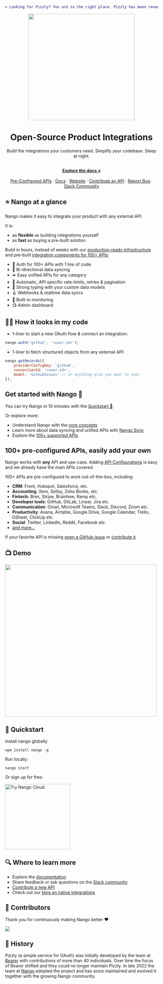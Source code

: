 ```diff
+ Looking for Pizzly? You are in the right place. Pizzly has been renamed Nango. +
```

<div align="center">
  
<img src="/assets/nango-logo.png?raw=true" width="350">

</div>

<h1 align="center">Open-Source Product Integrations</h1>

<div align="center">
Build the integrations your customers need. Simplify your codebase. Sleep at night.
</div>

<p align="center">
    <br />
    <a href="https://docs.nango.dev/" rel="dofollow"><strong>Explore the docs »</strong></a>
    <br />

  <br/>
    <a href="https://nango.dev/integrations">Pre-Configured APIs</a>
    ·
    <a href="https://docs.nango.dev/">Docs</a>
    ·
    <a href="https://nango.dev">Website</a>
    ·
    <a href="https://docs.nango.dev/contribute">Contribute an API</a>
    ·
    <a href="https://github.com/nangohq/nango/issues">Report Bug</a>
    ·
    <a href="https://nango.dev/slack">Slack Community</a>
</p>

## ⭐ Nango at a glance

Nango makes it easy to integrate your product with any external API.

It is:

-   as **flexible** as building integrations yourself
-   as **fast** as buying a pre-built solution

Build in hours, instead of weeks with our [production-ready infrastructure](https://docs.nango.dev) and pre-built [integration components for 100+ APIs](https://docs.nango.dev/integrations/overview):

-   🔐 Auth for 100+ APIs with 1 line of code
-   🔁 Bi-directional data syncing
-   ⏩️ Easy unified APIs for any category
-   🚫 Automatic, API specific rate-limits, retries & pagination
-   🧠 Strong typing with your custom data models
-   🪝 Webhooks & realtime data syncs
-   👀 Built-in monitoring
-   📺 Admin dashboard

## 👩‍💻 How it looks in my code

-   1-liner to start a new OAuth flow & connect an integration:

```js
nango.auth('github', '<user-id>');
```

-   1-liner to fetch structured objects from any external API:

```js
nango.getRecords({
    providerConfigKey: 'github',
    connectionId: '<user-id>',
    model: 'GithubIssues' // Or anything else you want to sync
});
```

## Get started with Nango 🚀

You can try Nango in 10 minutes with the [Quickstart 🚀](https://nango.dev/quickstart).

Or explore more:

-   Understand Nango with the [core concepts](https://docs.nango.dev/core-concepts)
-   Learn more about data syncing and unified APIs with [Nango Sync](https://docs.nango.dev/nango-sync)
-   Explore the [100+ supported APIs](https://nango.dev/integrations)

## 100+ pre-configured APIs, easily add your own

Nango works with **any** API and use-case. Adding [API Configurations](https://docs.nango.dev/core-concepts#api-configurations) is easy and we already have the main APIs covered.

100+ APIs are pre-configured to work out-of-the-box, including:

-   **CRM**: Front, Hubspot, Salesforce, etc.
-   **Accounting**: Xero, Sellsy, Zoho Books, etc.
-   **Fintech:** Brex, Stripe, Braintree, Ramp etc.
-   **Developer tools**: GitHub, GitLab, Linear, Jira etc.
-   **Communication**: Gmail, Microsoft Teams, Slack, Discord, Zoom etc.
-   **Productivity**: Asana, Airtable, Google Drive, Google Calendar, Trello,
    GSheet, ClickUp etc.
-   **Social**: Twitter, LinkedIn, Reddit, Facebook etc.
-   [and more...](https://nango.dev/integrations)

If your favorite API is missing
[open a GitHub issue](https://github.com/NangoHQ/nango/issues/new) or
[contribute it](https://docs.nango.dev/contribute).

## 📺 Demo

<a href="https://www.youtube.com/watch?v=BK15QI-jWi0">
  <img src="https://uploads-ssl.webflow.com/63c092e946f9b71ff6874169/641e4d295d27291494411377_youtube-thumbnail.jpg" width="500">
</a>

## 🚀 Quickstart

Install nango globally
```
npm install nango -g
```

Run locally:

```shell
nango start
```

Or sign up for free:

<a href="https://app.nango.dev/signup" target="_blank">
  <img src="https://raw.githubusercontent.com/NangoHQ/nango/6f49ab92c0ffc18c1d0f44d9bd96c62ac97aaa8d/docs/static/img/nango-deploy-button.svg" alt="Try Nango Cloud" width="215"/>
</a>

## 🔍 Where to learn more

-   Explore the [documentation](https://docs.nango.dev)
-   Share feedback or ask questions on the [Slack community](https://nango.dev/slack)
-   [Contribute a new API](https://docs.nango.dev/contribute)
-   Check out our [blog on native integrations](https://www.nango.dev/blog)

## 💪 Contributors

Thank you for continuously making Nango better ❤️

<a href="https://github.com/nangohq/nango/graphs/contributors">
  <img src="https://contrib.rocks/image?repo=nangohq/nango" />
</a>

## 🐻 History

Pizzly (a simple service for OAuth) was initially developed by the team at [Bearer](https://www.bearer.com/?ref=pizzly) with contributions of more than 40 individuals. Over time the focus of Bearer shifted and they could no longer maintain Pizzly. In late 2022 the team at [Nango](https://www.nango.dev) adopted the project and has since maintained and evolved it together with the growing Nango community.
